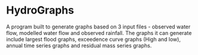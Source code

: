 # HydroGraphs
A program built to generate graphs based on 3 input files - observed water flow, modelled water flow and observed rainfall. The graphs it can generate include largest flood graphs, exceedence curve graphs (High and low), annual time series graphs and residual mass series graphs.
